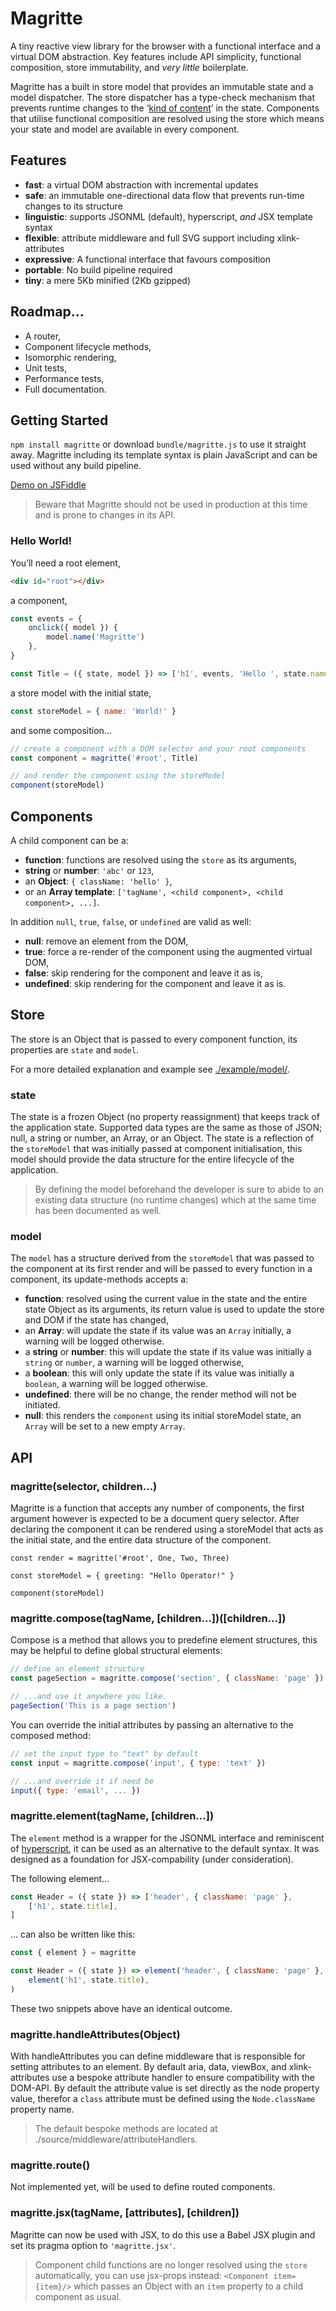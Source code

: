 # Magritte
A tiny reactive view library for the browser with a functional interface and a virtual DOM abstraction. Key features include API simplicity, functional composition, store immutability, and *very little* boilerplate.

Magritte has a built in store model that provides an immutable state and a model dispatcher. The store dispatcher has a type-check mechanism that prevents runtime changes to the ‘[kind of content](https://github.com/nathanuphoff/Magritte/blob/master/example/model/index.js)’ in the state. Components that utilise functional composition are resolved using the store which means your state and model are available in every component.

## Features
- __fast__: a virtual DOM abstraction with incremental updates
- __safe__: an immutable one-directional data flow that prevents run-time changes to its structure
- __linguistic__: supports JSONML (default), hyperscript, *and* JSX template syntax
- __flexible__: attribute middleware and full SVG support including xlink-attributes
- __expressive__: A functional interface that favours composition
- __portable__: No build pipeline required
- __tiny__: a mere 5Kb minified (2Kb gzipped)

## Roadmap...
- A router,
- Component lifecycle methods,
- Isomorphic rendering,
- Unit tests,
- Performance tests,
- Full documentation.

## Getting Started
`npm install magritte` or download `bundle/magritte.js` to use it straight away. Magritte including its template syntax is plain JavaScript and can be used without any build pipeline.

[Demo on JSFiddle](https://jsfiddle.net/s110ax9g/4/)

> Beware that Magritte should not be used in production at this time and is prone to changes in its API.

### Hello World!
You’ll need a root element,
```html
<div id="root"></div>
```

a component,
```javascript
const events = {
	onclick({ model }) {
		model.name('Magritte')
	},
}

const Title = ({ state, model }) => ['h1', events, 'Hello ', state.name]
```

a store model with the initial state,
```javascript
const storeModel = { name: 'World!' }
```

and some composition...
```javascript
// create a component with a DOM selector and your root components
const component = magritte('#root', Title) 

// and render the component using the storeModel
component(storeModel) 
```

## Components
A child component can be a:
- __function__: functions are resolved using the `store` as its arguments,
- __string__ or __number__: `'abc'` or `123`,
- an __Object__: `{ className: 'hello' }`,
- or an __Array template__: `['tagName', <child component>, <child component>, ...]`.

In addition `null`, `true`, `false`, or `undefined` are valid as well:
- __null__: remove an element from the DOM,
- __true__: force a re-render of the component using the augmented virtual DOM,
- __false__: skip rendering for the component and leave it as is,
- __undefined__: skip rendering for the component and leave it as is.

## Store
The store is an Object that is passed to every component function, its properties are `state` and `model`.

For a more detailed explanation and example see [./example/model/](https://github.com/nathanuphoff/Magritte/blob/master/example/model/index.js).

### state
The state is a frozen Object (no property reassignment) that keeps track of the application state. Supported data types are the same as those of JSON; null, a string or number, an Array, or an Object. The state is a reflection of the `storeModel` that was initially passed at component initialisation, this model should provide the data structure for the entire lifecycle of the application.

> By defining the model beforehand the developer is sure to abide to an existing data structure (no runtime changes) which at the same time has been documented as well.

### model
The `model` has a structure derived from the `storeModel` that was passed to the component at its first render and will be passed to every function in a component, its update-methods accepts a:
- __function__: resolved using the current value in the state and the entire state Object as its arguments, its return value is used to update the store and DOM if the state has changed,
- an __Array__: will update the state if its value was an `Array` initially, a warning will be logged otherwise.
- a __string__ or __number__: this will update the state if its value was initially a `string` or `number`, a warning will be logged otherwise,
- a __boolean__: this will only update the state if its value was initially a `boolean`, a warning will be logged otherwise.
- __undefined__: there will be no change, the render method will not be initiated.
- __null__: this renders the `component` using its initial storeModel state, an `Array` will be set to a new empty `Array`.


## API
### magritte(selector, children...)
Magritte is a function that accepts any number of components, the first argument however is expected to be a document query selector. After declaring the component it can be rendered using a storeModel that acts as the initial state, and the entire data structure of the component.

```javasript
const render = magritte('#root', One, Two, Three)

const storeModel = { greeting: "Hello Operator!" }

component(storeModel)
```

### magritte.compose(tagName, [children...])([children...])
Compose is a method that allows you to predefine element structures, this may be helpful to define global structural elements:

```javascript
// define an element structure
const pageSection = magritte.compose('section', { className: 'page' })

// ...and use it anywhere you like.
pageSection('This is a page section')
```

You can override the initial attributes by passing an alternative to the composed method:

```javascript
// set the input type to "text" by default
const input = magritte.compose('input', { type: 'text' })

// ...and override it if need be
input({ type: 'email', ... }) 
```

###  magritte.element(tagName, [children...])
The `element` method is a wrapper for the JSONML interface and reminiscent of [hyperscript](https://github.com/dominictarr/hyperscript), it can be used as an alternative to the default syntax. It was designed as a foundation for JSX-compability (under consideration).

The following element...
```javascript
const Header = ({ state }) => ['header', { className: 'page' },
	['h1', state.title],
]
```

... can also be written like this:
```javascript
const { element } = magritte

const Header = ({ state }) => element('header', { className: 'page' },
	element('h1', state.title),
)
```
These two snippets above have an identical outcome.

### magritte.handleAttributes(Object)
With handleAttributes you can define middleware that is responsible for setting attributes to an element. By default aria, data, viewBox, and xlink-attributes use a bespoke attribute handler to ensure compatibility with the DOM-API. By default the attribute value is set directly as the node property value, therefor a `class` attribute must be defined using the `Node.className` property name.

> The default bespoke methods are located at ./source/middleware/attributeHandlers.

### magritte.route()
Not implemented yet, will be used to define routed components.

### magritte.jsx(tagName, [attributes], [children])
Magritte can now be used with JSX, to do this use a Babel JSX plugin and set its pragma option to `'magritte.jsx'`. 

> Component child functions are no longer resolved using the `store` automatically, you can use jsx-props instead: `<Component item={item}/>` which passes an Object with an `item` property to a child component as usual.

